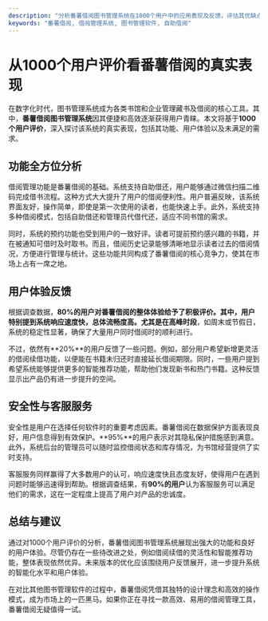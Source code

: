```yaml
---
description: "分析番薯借阅图书管理系统在1000个用户中的应用表现及反馈，评估其优缺点。"
keywords: "番薯借阅, 借阅管理系统, 图书管理软件, 自助借阅"
---
```

# 从1000个用户评价看番薯借阅的真实表现

在数字化时代，图书管理系统成为各类书馆和企业管理藏书及借阅的核心工具。其中，**番薯借阅图书管理系统**因其便捷和高效逐渐获得用户青睐。本文将基于**1000个用户评价**，深入探讨该系统的真实表现，包括其功能、用户体验以及未满足的需求。

## 功能全方位分析

借阅管理功能是番薯借阅的基础。系统支持自助借还，用户能够通过微信扫描二维码完成借书流程。这种方式大大提升了用户的借阅便利性。用户普遍反映，该系统界面友好，操作简单，即使是第一次使用的读者，也能快速上手。此外，系统支持多种借阅模式，包括自助借还和管理员代借代还，适应不同书馆的需求。

同时，系统的预约功能也受到用户的一致好评。读者可提前预约感兴趣的书籍，并在被通知可借时及时取书。而且，借阅历史记录能够清晰地显示读者过去的借阅情况，方便进行管理与统计。这些功能共同构成了番薯借阅的核心竞争力，使其在市场上占有一席之地。

## 用户体验反馈

根据调查数据，**80%**的用户对番薯借阅的整体体验给予了积极评价。其中，用户特别提到系统响应速度快，总体流畅度高。尤其是在**高峰时段**，如周末或节假日，系统的稳定性显著，确保了大量用户同时借阅时的顺利进行。

不过，依然有**20%**的用户反馈了一些问题。例如，部分用户希望新增更灵活的借阅续借功能，以便能在书籍未归还时直接延长借阅期限。同时，一些用户提到希望系统能够提供更多的智能推荐功能，帮助他们发现新书和热门书籍。这种反馈显示出产品仍有进一步提升的空间。

## 安全性与客服服务

安全性是用户在选择任何软件时的重要考虑因素。番薯借阅在数据保护方面表现良好，用户信息得到有效保护。**95%**的用户表示对其隐私保护措施感到满意。此外，系统后台的管理员可以随时监控借阅状态和库存情况，为书馆经营提供了实时支持。

客服服务同样赢得了大多数用户的认可，响应速度快且态度友好，使得用户在遇到问题时能够迅速得到帮助。根据调查结果，有**90%的用户**认为客服服务可以满足他们的需求，这在一定程度上提高了用户对产品的忠诚度。

## 总结与建议

通过对1000个用户评价的分析，番薯借阅图书管理系统展现出强大的功能和良好的用户体验。尽管仍存在一些待改进之处，例如借阅续借的灵活性和智能推荐功能，整体表现依然优异。未来版本的优化应该围绕用户反馈展开，进一步提升系统的智能化水平和用户体验。

在对比其他图书管理软件的过程中，番薯借阅凭借其独特的设计理念和高效的操作模式，成为市场上的一匹黑马。如果你正在寻找一款高效、易用的借阅管理工具，番薯借阅无疑值得一试。
